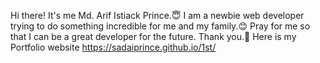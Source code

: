 Hi there! It's me Md. Arif Istiack Prince.😇 I am a newbie web developer trying to do something incredible for me and my family.😊 Pray for me so that I can be a great developer for the future. Thank you.🥰
Here is my Portfolio website https://sadaiprince.github.io/1st/

